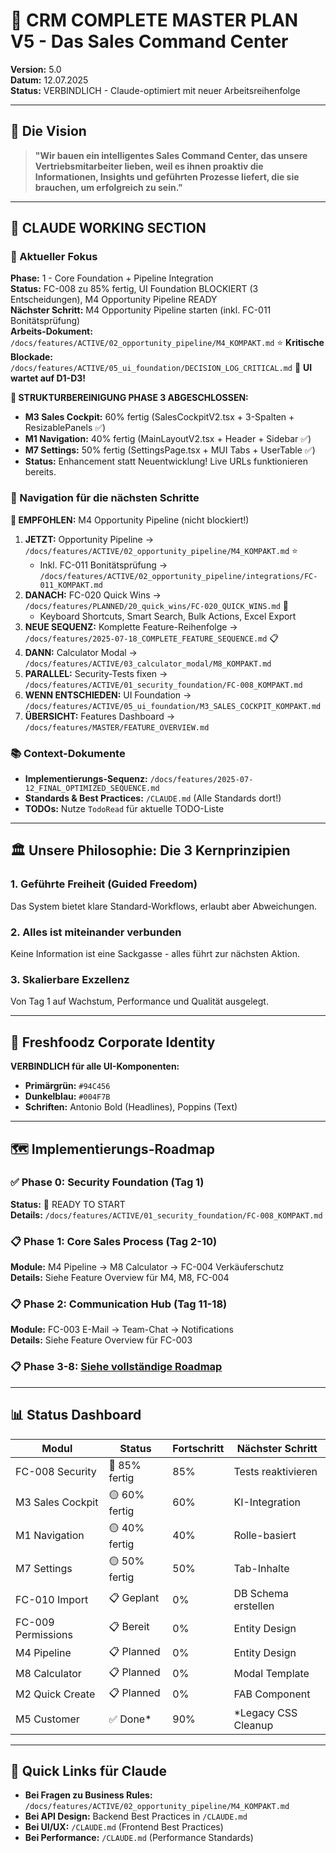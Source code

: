 # 🚀 CRM COMPLETE MASTER PLAN V5 - Das Sales Command Center

**Version:** 5.0  
**Datum:** 12.07.2025  
**Status:** VERBINDLICH - Claude-optimiert mit neuer Arbeitsreihenfolge

---

## 🎯 Die Vision

> **"Wir bauen ein intelligentes Sales Command Center, das unsere Vertriebsmitarbeiter lieben, weil es ihnen proaktiv die Informationen, Insights und geführten Prozesse liefert, die sie brauchen, um erfolgreich zu sein."**

---

## 🤖 CLAUDE WORKING SECTION

### 📍 Aktueller Fokus
**Phase:** 1 - Core Foundation + Pipeline Integration  
**Status:** FC-008 zu 85% fertig, UI Foundation BLOCKIERT (3 Entscheidungen), M4 Opportunity Pipeline READY  
**Nächster Schritt:** M4 Opportunity Pipeline starten (inkl. FC-011 Bonitätsprüfung)  
**Arbeits-Dokument:** `/docs/features/ACTIVE/02_opportunity_pipeline/M4_KOMPAKT.md` ⭐
**Kritische Blockade:** `/docs/features/ACTIVE/05_ui_foundation/DECISION_LOG_CRITICAL.md` 🚨 **UI wartet auf D1-D3!**

**🎯 STRUKTURBEREINIGUNG PHASE 3 ABGESCHLOSSEN:**
- **M3 Sales Cockpit:** 60% fertig (SalesCockpitV2.tsx + 3-Spalten + ResizablePanels ✅)
- **M1 Navigation:** 40% fertig (MainLayoutV2.tsx + Header + Sidebar ✅)  
- **M7 Settings:** 50% fertig (SettingsPage.tsx + MUI Tabs + UserTable ✅)
- **Status:** Enhancement statt Neuentwicklung! Live URLs funktionieren bereits.

### 🧭 Navigation für die nächsten Schritte

**🚀 EMPFOHLEN:** M4 Opportunity Pipeline (nicht blockiert!)

1. **JETZT:** Opportunity Pipeline → `/docs/features/ACTIVE/02_opportunity_pipeline/M4_KOMPAKT.md` ⭐
   - Inkl. FC-011 Bonitätsprüfung → `/docs/features/ACTIVE/02_opportunity_pipeline/integrations/FC-011_KOMPAKT.md`
2. **DANACH:** FC-020 Quick Wins → `/docs/features/PLANNED/20_quick_wins/FC-020_QUICK_WINS.md` 🚀
   - Keyboard Shortcuts, Smart Search, Bulk Actions, Excel Export
3. **NEUE SEQUENZ:** Komplette Feature-Reihenfolge → `/docs/features/2025-07-18_COMPLETE_FEATURE_SEQUENCE.md` 📋
4. **DANN:** Calculator Modal → `/docs/features/ACTIVE/03_calculator_modal/M8_KOMPAKT.md`
5. **PARALLEL:** Security-Tests fixen → `/docs/features/ACTIVE/01_security_foundation/FC-008_KOMPAKT.md`
6. **WENN ENTSCHIEDEN:** UI Foundation → `/docs/features/ACTIVE/05_ui_foundation/M3_SALES_COCKPIT_KOMPAKT.md`
7. **ÜBERSICHT:** Features Dashboard → `/docs/features/MASTER/FEATURE_OVERVIEW.md`

### 📚 Context-Dokumente
- **Implementierungs-Sequenz:** `/docs/features/2025-07-12_FINAL_OPTIMIZED_SEQUENCE.md`
- **Standards & Best Practices:** `/CLAUDE.md` (Alle Standards dort!)
- **TODOs:** Nutze `TodoRead` für aktuelle TODO-Liste

---

## 🏛️ Unsere Philosophie: Die 3 Kernprinzipien

### 1. Geführte Freiheit (Guided Freedom)
Das System bietet klare Standard-Workflows, erlaubt aber Abweichungen.

### 2. Alles ist miteinander verbunden
Keine Information ist eine Sackgasse - alles führt zur nächsten Aktion.

### 3. Skalierbare Exzellenz
Von Tag 1 auf Wachstum, Performance und Qualität ausgelegt.

---

## 🎨 Freshfoodz Corporate Identity

**VERBINDLICH für alle UI-Komponenten:**
- **Primärgrün:** `#94C456`
- **Dunkelblau:** `#004F7B`
- **Schriften:** Antonio Bold (Headlines), Poppins (Text)

---

## 🗺️ Implementierungs-Roadmap

### ✅ Phase 0: Security Foundation (Tag 1)
**Status:** 🚀 READY TO START  
**Details:** `/docs/features/ACTIVE/01_security_foundation/FC-008_KOMPAKT.md`

### 📋 Phase 1: Core Sales Process (Tag 2-10)
**Module:** M4 Pipeline → M8 Calculator → FC-004 Verkäuferschutz  
**Details:** Siehe Feature Overview für M4, M8, FC-004

### 📋 Phase 2: Communication Hub (Tag 11-18)
**Module:** FC-003 E-Mail → Team-Chat → Notifications  
**Details:** Siehe Feature Overview für FC-003

### 📋 Phase 3-8: [Siehe vollständige Roadmap](./features/2025-07-12_COMPLETE_FEATURE_ROADMAP.md)

---

## 📊 Status Dashboard

| Modul | Status | Fortschritt | Nächster Schritt |
|-------|--------|-------------|------------------|
| FC-008 Security | 🔄 85% fertig | 85% | Tests reaktivieren |
| M3 Sales Cockpit | 🟡 60% fertig | 60% | KI-Integration |
| M1 Navigation | 🟡 40% fertig | 40% | Rolle-basiert |
| M7 Settings | 🟡 50% fertig | 50% | Tab-Inhalte |
| FC-010 Import | 📋 Geplant | 0% | DB Schema erstellen |
| FC-009 Permissions | 📋 Bereit | 0% | Entity Design |
| M4 Pipeline | 📋 Planned | 0% | Entity Design |
| M8 Calculator | 📋 Planned | 0% | Modal Template |
| M2 Quick Create | 📋 Planned | 0% | FAB Component |
| M5 Customer | ✅ Done* | 90% | *Legacy CSS Cleanup |

---

## 🔗 Quick Links für Claude

- **Bei Fragen zu Business Rules:** `/docs/features/ACTIVE/02_opportunity_pipeline/M4_KOMPAKT.md`
- **Bei API Design:** Backend Best Practices in `/CLAUDE.md`
- **Bei UI/UX:** `/CLAUDE.md` (Frontend Best Practices)
- **Bei Performance:** `/CLAUDE.md` (Performance Standards)
